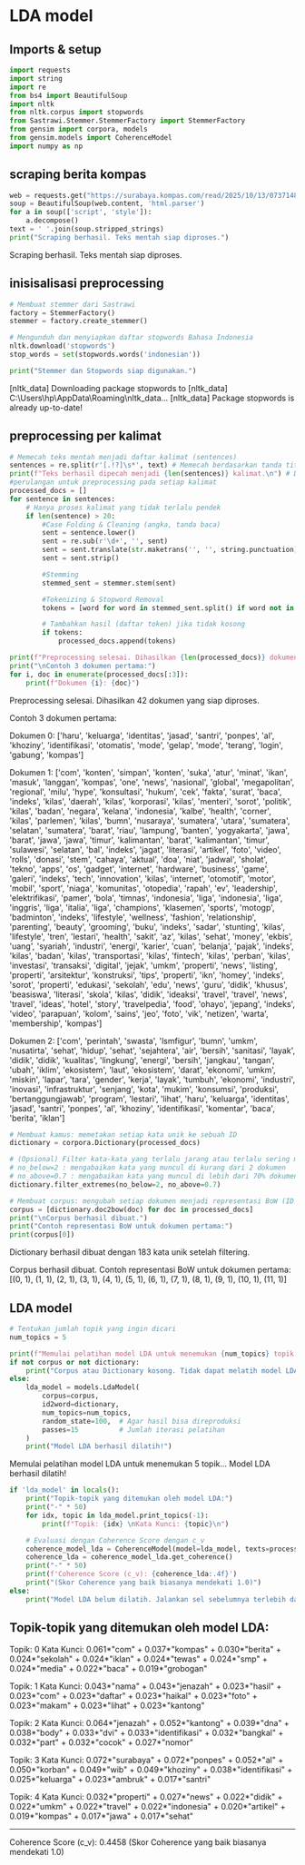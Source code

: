 # LDA model

## Imports & setup
```python
import requests
import string
import re
from bs4 import BeautifulSoup
import nltk
from nltk.corpus import stopwords
from Sastrawi.Stemmer.StemmerFactory import StemmerFactory
from gensim import corpora, models
from gensim.models import CoherenceModel
import numpy as np
```

## scraping berita kompas

```python
web = requests.get("https://surabaya.kompas.com/read/2025/10/13/073714878/keharuan-keluarga-saat-identitas-2-jasad-santri-ponpes-al-khoziny")
soup = BeautifulSoup(web.content, 'html.parser')
for a in soup(['script', 'style']):
    a.decompose()
text = ' '.join(soup.stripped_strings)
print("Scraping berhasil. Teks mentah siap diproses.")
```
Scraping berhasil. Teks mentah siap diproses.
## inisisalisasi preprocessing

```python
# Membuat stemmer dari Sastrawi
factory = StemmerFactory()
stemmer = factory.create_stemmer()

# Mengunduh dan menyiapkan daftar stopwords Bahasa Indonesia
nltk.download('stopwords')
stop_words = set(stopwords.words('indonesian'))

print("Stemmer dan Stopwords siap digunakan.")
```
[nltk_data] Downloading package stopwords to
[nltk_data]     C:\Users\hp\AppData\Roaming\nltk_data...
[nltk_data]   Package stopwords is already up-to-date!

## preprocessing per kalimat

```python
# Memecah teks mentah menjadi daftar kalimat (sentences)
sentences = re.split(r'[.!?]\s*', text) # Memecah berdasarkan tanda titik, tanda tanya, atau tanda seru diikuti oleh spasi
print(f"Teks berhasil dipecah menjadi {len(sentences)} kalimat.\n") # Ditambah \n
#perulangan untuk preprocessing pada setiap kalimat 
processed_docs = []
for sentence in sentences:
    # Hanya proses kalimat yang tidak terlalu pendek
    if len(sentence) > 20:
        #Case Folding & Cleaning (angka, tanda baca)
        sent = sentence.lower()
        sent = re.sub(r'\d+', '', sent)
        sent = sent.translate(str.maketrans('', '', string.punctuation))
        sent = sent.strip()

        #Stemming
        stemmed_sent = stemmer.stem(sent)

        #Tokenizing & Stopword Removal
        tokens = [word for word in stemmed_sent.split() if word not in stop_words]

        # Tambahkan hasil (daftar token) jika tidak kosong
        if tokens:
            processed_docs.append(tokens)

print(f"Preprocessing selesai. Dihasilkan {len(processed_docs)} dokumen yang siap diproses.")
print("\nContoh 3 dokumen pertama:")
for i, doc in enumerate(processed_docs[:3]):
    print(f"Dokumen {i}: {doc}")
```
Preprocessing selesai. Dihasilkan 42 dokumen yang siap diproses.

Contoh 3 dokumen pertama:

Dokumen 0: ['haru', 'keluarga', 'identitas', 'jasad', 'santri', 'ponpes', 'al', 'khoziny', 'identifikasi', 'otomatis', 'mode', 'gelap', 'mode', 'terang', 'login', 'gabung', 'kompas']

Dokumen 1: ['com', 'konten', 'simpan', 'konten', 'suka', 'atur', 'minat', 'ikan', 'masuk', 'langgan', 'kompas', 'one', 'news', 'nasional', 'global', 'megapolitan', 'regional', 'milu', 'hype', 'konsultasi', 'hukum', 'cek', 'fakta', 'surat', 'baca', 'indeks', 'kilas', 'daerah', 'kilas', 'korporasi', 'kilas', 'menteri', 'sorot', 'politik', 'kilas', 'badan', 'negara', 'kelana', 'indonesia', 'kalbe', 'health', 'corner', 'kilas', 'parlemen', 'kilas', 'bumn', 'nusaraya', 'sumatera', 'utara', 'sumatera', 'selatan', 'sumatera', 'barat', 'riau', 'lampung', 'banten', 'yogyakarta', 'jawa', 'barat', 'jawa', 'jawa', 'timur', 'kalimantan', 'barat', 'kalimantan', 'timur', 'sulawesi', 'selatan', 'bal', 'indeks', 'jagat', 'literasi', 'artikel', 'foto', 'video', 'rolls', 'donasi', 'stem', 'cahaya', 'aktual', 'doa', 'niat', 'jadwal', 'sholat', 'tekno', 'apps', 'os', 'gadget', 'internet', 'hardware', 'business', 'game', 'galeri', 'indeks', 'tech', 'innovation', 'kilas', 'internet', 'otomotif', 'motor', 'mobil', 'sport', 'niaga', 'komunitas', 'otopedia', 'rapah', 'ev', 'leadership', 'elektrifikasi', 'pamer', 'bola', 'timnas', 'indonesia', 'liga', 'indonesia', 'liga', 'inggris', 'liga', 'italia', 'liga', 'champions', 'klasemen', 'sports', 'motogp', 'badminton', 'indeks', 'lifestyle', 'wellness', 'fashion', 'relationship', 'parenting', 'beauty', 'grooming', 'buku', 'indeks', 'sadar', 'stunting', 'kilas', 'lifestyle', 'tren', 'lestari', 'health', 'sakit', 'az', 'kilas', 'sehat', 'money', 'ekbis', 'uang', 'syariah', 'industri', 'energi', 'karier', 'cuan', 'belanja', 'pajak', 'indeks', 'kilas', 'badan', 'kilas', 'transportasi', 'kilas', 'fintech', 'kilas', 'perban', 'kilas', 'investasi', 'transaksi', 'digital', 'jejak', 'umkm', 'properti', 'news', 'listing', 'properti', 'arsitektur', 'konstruksi', 'tips', 'properti', 'ikn', 'homey', 'indeks', 'sorot', 'properti', 'edukasi', 'sekolah', 'edu', 'news', 'guru', 'didik', 'khusus', 'beasiswa', 'literasi', 'skola', 'kilas', 'didik', 'ideaksi', 'travel', 'travel', 'news', 'travel', 'ideas', 'hotel', 'story', 'travelpedia', 'food', 'ohayo', 'jepang', 'indeks', 'video', 'parapuan', 'kolom', 'sains', 'jeo', 'foto', 'vik', 'netizen', 'warta', 'membership', 'kompas']

Dokumen 2: ['com', 'perintah', 'swasta', 'lsmfigur', 'bumn', 'umkm', 'nusatirta', 'sehat', 'hidup', 'sehat', 'sejahtera', 'air', 'bersih', 'sanitasi', 'layak', 'didik', 'didik', 'kualitas', 'lingkung', 'energi', 'bersih', 'jangkau', 'tangan', 'ubah', 'iklim', 'ekosistem', 'laut', 'ekosistem', 'darat', 'ekonomi', 'umkm', 'miskin', 'lapar', 'tara', 'gender', 'kerja', 'layak', 'tumbuh', 'ekonomi', 'industri', 'inovasi', 'infrastruktur', 'senjang', 'kota', 'mukim', 'konsumsi', 'produksi', 'bertanggungjawab', 'program', 'lestari', 'lihat', 'haru', 'keluarga', 'identitas', 'jasad', 'santri', 'ponpes', 'al', 'khoziny', 'identifikasi', 'komentar', 'baca', 'berita', 'iklan']

```python
# Membuat kamus: memetakan setiap kata unik ke sebuah ID
dictionary = corpora.Dictionary(processed_docs)

# (Opsional) Filter kata-kata yang terlalu jarang atau terlalu sering muncul
# no_below=2 : mengabaikan kata yang muncul di kurang dari 2 dokumen
# no_above=0.7 : mengabaikan kata yang muncul di lebih dari 70% dokumen
dictionary.filter_extremes(no_below=2, no_above=0.7)

# Membuat corpus: mengubah setiap dokumen menjadi representasi BoW (ID kata, frekuensi)
corpus = [dictionary.doc2bow(doc) for doc in processed_docs]
print("\nCorpus berhasil dibuat.")
print("Contoh representasi BoW untuk dokumen pertama:")
print(corpus[0])
```

Dictionary berhasil dibuat dengan 183 kata unik setelah filtering.

Corpus berhasil dibuat.
Contoh representasi BoW untuk dokumen pertama:
[(0, 1), (1, 1), (2, 1), (3, 1), (4, 1), (5, 1), (6, 1), (7, 1), (8, 1), (9, 1), (10, 1), (11, 1)]

## LDA model

```python
# Tentukan jumlah topik yang ingin dicari
num_topics = 5

print(f"Memulai pelatihan model LDA untuk menemukan {num_topics} topik...")
if not corpus or not dictionary:
    print("Corpus atau Dictionary kosong. Tidak dapat melatih model LDA.")
else:
    lda_model = models.LdaModel(
        corpus=corpus,
        id2word=dictionary,
        num_topics=num_topics,
        random_state=100,  # Agar hasil bisa direproduksi
        passes=15          # Jumlah iterasi pelatihan
    )
    print("Model LDA berhasil dilatih!")
```
Memulai pelatihan model LDA untuk menemukan 5 topik...
Model LDA berhasil dilatih!

```python
if 'lda_model' in locals():
    print("Topik-topik yang ditemukan oleh model LDA:")
    print("-" * 50)
    for idx, topic in lda_model.print_topics(-1):
        print(f"Topik: {idx} \nKata Kunci: {topic}\n")

    # Evaluasi dengan Coherence Score dengan c_v
    coherence_model_lda = CoherenceModel(model=lda_model, texts=processed_docs, dictionary=dictionary, coherence='c_v')
    coherence_lda = coherence_model_lda.get_coherence()
    print("-" * 50)
    print(f'Coherence Score (c_v): {coherence_lda:.4f}')
    print("(Skor Coherence yang baik biasanya mendekati 1.0)")
else:
    print("Model LDA belum dilatih. Jalankan sel sebelumnya terlebih dahulu.")
```

Topik-topik yang ditemukan oleh model LDA:
--------------------------------------------------
Topik: 0 
Kata Kunci: 0.061*"com" + 0.037*"kompas" + 0.030*"berita" + 0.024*"sekolah" + 0.024*"iklan" + 0.024*"tewas" + 0.024*"smp" + 0.024*"media" + 0.022*"baca" + 0.019*"grobogan"

Topik: 1 
Kata Kunci: 0.043*"nama" + 0.043*"jenazah" + 0.023*"hasil" + 0.023*"com" + 0.023*"daftar" + 0.023*"haikal" + 0.023*"foto" + 0.023*"makam" + 0.023*"lihat" + 0.023*"kantong"

Topik: 2 
Kata Kunci: 0.064*"jenazah" + 0.052*"kantong" + 0.039*"dna" + 0.038*"body" + 0.033*"dvi" + 0.033*"identifikasi" + 0.032*"bangkal" + 0.032*"part" + 0.032*"cocok" + 0.027*"nomor"

Topik: 3 
Kata Kunci: 0.072*"surabaya" + 0.072*"ponpes" + 0.052*"al" + 0.050*"korban" + 0.049*"wib" + 0.049*"khoziny" + 0.038*"identifikasi" + 0.025*"keluarga" + 0.023*"ambruk" + 0.017*"santri"

Topik: 4 
Kata Kunci: 0.032*"properti" + 0.027*"news" + 0.022*"didik" + 0.022*"umkm" + 0.022*"travel" + 0.022*"indonesia" + 0.020*"artikel" + 0.019*"kompas" + 0.017*"jawa" + 0.017*"sehat"

--------------------------------------------------
Coherence Score (c_v): 0.4458
(Skor Coherence yang baik biasanya mendekati 1.0)
